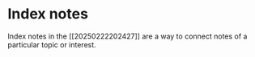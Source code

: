 # Index notes 

Index notes in the [[20250222202427]] are a way to connect notes of a particular topic or interest.


